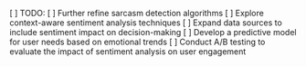 [ ] TODO: 
[ ] Further refine sarcasm detection algorithms
[ ] Explore context-aware sentiment analysis techniques
[ ] Expand data sources to include sentiment impact on decision-making
[ ] Develop a predictive model for user needs based on emotional trends
[ ] Conduct A/B testing to evaluate the impact of sentiment analysis on user engagement